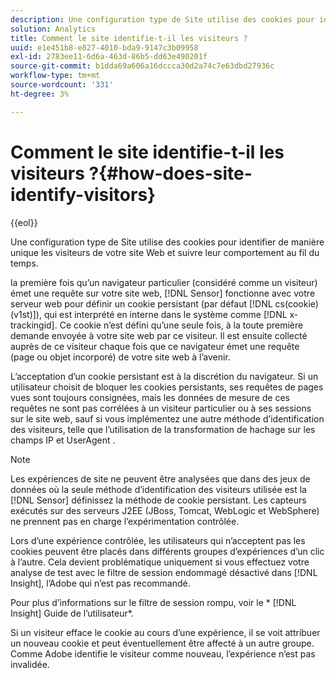 ```yaml
---
description: Une configuration type de Site utilise des cookies pour identifier de manière unique les visiteurs de votre site Web et suivre leur comportement au fil du temps.
solution: Analytics
title: Comment le site identifie-t-il les visiteurs ?
uuid: e1e451b8-e827-4010-bda9-9147c3b09958
exl-id: 2783ee11-6d6a-463d-86b5-dd63e490201f
source-git-commit: b1dda69a606a16dccca30d2a74c7e63dbd27936c
workflow-type: tm+mt
source-wordcount: '331'
ht-degree: 3%

---
```


# Comment le site identifie-t-il les visiteurs ?{#how-does-site-identify-visitors}

{{eol}}

Une configuration type de Site utilise des cookies pour identifier de manière unique les visiteurs de votre site Web et suivre leur comportement au fil du temps.

la première fois qu’un navigateur particulier (considéré comme un visiteur) émet une requête sur votre site web, [!DNL Sensor] fonctionne avec votre serveur web pour définir un cookie persistant (par défaut [!DNL cs(cookie)(v1st)]), qui est interprété en interne dans le système comme [!DNL x-trackingid]. Ce cookie n’est défini qu’une seule fois, à la toute première demande envoyée à votre site web par ce visiteur. Il est ensuite collecté auprès de ce visiteur chaque fois que ce navigateur émet une requête (page ou objet incorporé) de votre site web à l’avenir.

L’acceptation d’un cookie persistant est à la discrétion du navigateur. Si un utilisateur choisit de bloquer les cookies persistants, ses requêtes de pages vues sont toujours consignées, mais les données de mesure de ces requêtes ne sont pas corrélées à un visiteur particulier ou à ses sessions sur le site web, sauf si vous implémentez une autre méthode d’identification des visiteurs, telle que l’utilisation de la transformation de hachage sur les champs IP et UserAgent .

>[!NOTE]
>
>Les expériences de site ne peuvent être analysées que dans des jeux de données où la seule méthode d’identification des visiteurs utilisée est la [!DNL Sensor] définissez la méthode de cookie persistant. Les capteurs exécutés sur des serveurs J2EE (JBoss, Tomcat, WebLogic et WebSphere) ne prennent pas en charge l’expérimentation contrôlée.

Lors d’une expérience contrôlée, les utilisateurs qui n’acceptent pas les cookies peuvent être placés dans différents groupes d’expériences d’un clic à l’autre. Cela devient problématique uniquement si vous effectuez votre analyse de test avec le filtre de session endommagé désactivé dans [!DNL Insight], l’Adobe qui n’est pas recommandé.

Pour plus d’informations sur le filtre de session rompu, voir le * [!DNL Insight] Guide de l’utilisateur*.

Si un visiteur efface le cookie au cours d’une expérience, il se voit attribuer un nouveau cookie et peut éventuellement être affecté à un autre groupe. Comme Adobe identifie le visiteur comme nouveau, l’expérience n’est pas invalidée.
